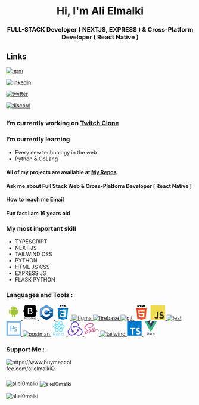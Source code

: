 <h1 align="center">Hi, I'm Ali Elmalki</h1>
<h3 align="center">FULL-STACK Developer ( NEXTJS, EXPRESS ) & Cross-Platform Developer ( React Native )</h3>

## Links
 [![npm](https://img.shields.io/badge/npm-222?style=for-the-badge&logo=npm&logoColor=white)](https://www.npmjs.com/~alielmalki)

 [![linkedin](https://img.shields.io/badge/linkedin-0A66C2?style=for-the-badge&logo=linkedin&logoColor=white)](https://www.linkedin.com/)

 [![twitter](https://img.shields.io/badge/twitter-1DA1F2?style=for-the-badge&logo=twitter&logoColor=white)](https://twitter.com/aliel0malki/)

 [![discord](https://img.shields.io/badge/discord-120f67?style=for-the-badge&logo=discord&logoColor=white)](https://discord.gg/pHJABSwkZ3)

##

### I’m currently working on **[Twitch Clone](https://github.com/aliel0malki/twitch-clone-ui)**

### I’m currently learning 
- Every new technology in the web
- Python & GoLang


#### All of my projects are available at **[My Repos](https://github.com/aliel0malki)**

#### Ask me about **Full Stack Web & Cross-Platform Developer [ React Native ]**

#### How to reach me **[Email](alielmalki.developer@gmail.com)**

#### Fun fact **I am 16 years old**

### My most important skill 
- TYPESCRIPT
- NEXT JS
- TAILWIND CSS
- PYTHON
- HTML JS CSS
- EXPRESS JS
- FLASK PYTHON

<h3 align="left">Languages and Tools :</h3>
<p align="left"> <a href="https://developer.android.com" target="_blank" rel="noreferrer"> <img src="https://raw.githubusercontent.com/devicons/devicon/master/icons/android/android-original-wordmark.svg" alt="android" width="40" height="40"/> </a> <a href="https://getbootstrap.com" target="_blank" rel="noreferrer"> <img src="https://raw.githubusercontent.com/devicons/devicon/master/icons/bootstrap/bootstrap-plain-wordmark.svg" alt="bootstrap" width="40" height="40"/> </a> <a href="https://www.w3schools.com/cpp/" target="_blank" rel="noreferrer"> <img src="https://raw.githubusercontent.com/devicons/devicon/master/icons/cplusplus/cplusplus-original.svg" alt="cplusplus" width="40" height="40"/> </a> <a href="https://www.w3schools.com/css/" target="_blank" rel="noreferrer"> <img src="https://raw.githubusercontent.com/devicons/devicon/master/icons/css3/css3-original-wordmark.svg" alt="css3" width="40" height="40"/> </a> <a href="https://www.figma.com/" target="_blank" rel="noreferrer"> <img src="https://www.vectorlogo.zone/logos/figma/figma-icon.svg" alt="figma" width="40" height="40"/> </a> <a href="https://firebase.google.com/" target="_blank" rel="noreferrer"> <img src="https://www.vectorlogo.zone/logos/firebase/firebase-icon.svg" alt="firebase" width="40" height="40"/> </a> <a href="https://git-scm.com/" target="_blank" rel="noreferrer"> <img src="https://www.vectorlogo.zone/logos/git-scm/git-scm-icon.svg" alt="git" width="40" height="40"/> </a> <a href="https://www.w3.org/html/" target="_blank" rel="noreferrer"> <img src="https://raw.githubusercontent.com/devicons/devicon/master/icons/html5/html5-original-wordmark.svg" alt="html5" width="40" height="40"/> </a> <a href="https://developer.mozilla.org/en-US/docs/Web/JavaScript" target="_blank" rel="noreferrer"> <img src="https://raw.githubusercontent.com/devicons/devicon/master/icons/javascript/javascript-original.svg" alt="javascript" width="40" height="40"/> </a> <a href="https://jestjs.io" target="_blank" rel="noreferrer"> <img src="https://www.vectorlogo.zone/logos/jestjsio/jestjsio-icon.svg" alt="jest" width="40" height="40"/> </a> <a href="https://www.photoshop.com/en" target="_blank" rel="noreferrer"> <img src="https://raw.githubusercontent.com/devicons/devicon/master/icons/photoshop/photoshop-line.svg" alt="photoshop" width="40" height="40"/> </a> <a href="https://postman.com" target="_blank" rel="noreferrer"> <img src="https://www.vectorlogo.zone/logos/getpostman/getpostman-icon.svg" alt="postman" width="40" height="40"/> </a> <a href="https://reactjs.org/" target="_blank" rel="noreferrer"> <img src="https://raw.githubusercontent.com/devicons/devicon/master/icons/react/react-original-wordmark.svg" alt="react" width="40" height="40"/> </a> <a href="https://redux.js.org" target="_blank" rel="noreferrer"> <img src="https://raw.githubusercontent.com/devicons/devicon/master/icons/redux/redux-original.svg" alt="redux" width="40" height="40"/> </a> <a href="https://sass-lang.com" target="_blank" rel="noreferrer"> <img src="https://raw.githubusercontent.com/devicons/devicon/master/icons/sass/sass-original.svg" alt="sass" width="40" height="40"/> </a> <a href="https://tailwindcss.com/" target="_blank" rel="noreferrer"> <img src="https://www.vectorlogo.zone/logos/tailwindcss/tailwindcss-icon.svg" alt="tailwind" width="40" height="40"/> </a> <a href="https://www.typescriptlang.org/" target="_blank" rel="noreferrer"> <img src="https://raw.githubusercontent.com/devicons/devicon/master/icons/typescript/typescript-original.svg" alt="typescript" width="40" height="40"/> </a> <a href="https://vuejs.org/" target="_blank" rel="noreferrer"> <img src="https://raw.githubusercontent.com/devicons/devicon/master/icons/vuejs/vuejs-original-wordmark.svg" alt="vuejs" width="40" height="40"/> </a> </p>

<h3 align="left">Support Me :</h3>

<p><a href="https://www.buymeacoffee.com/https://www.buymeacoffee.com/alielmalkiQ"> <img align="left" src="https://cdn.buymeacoffee.com/buttons/v2/default-yellow.png" height="40" width="180"  alt="https://www.buymeacoffee.com/alielmalkiQ" /></a></p><br><br>

###

<p><img align="left" src="https://github-readme-stats.vercel.app/api/top-langs?username=aliel0malki&show_icons=true&locale=en&layout=compact" alt="aliel0malki" /></p>

<p>&nbsp;<img align="center" src="https://github-readme-stats.vercel.app/api?username=aliel0malki&show_icons=true&locale=en" alt="aliel0malki" /></p>

<p><img align="center" src="https://github-readme-streak-stats.herokuapp.com/?user=aliel0malki&" alt="aliel0malki" /></p>
